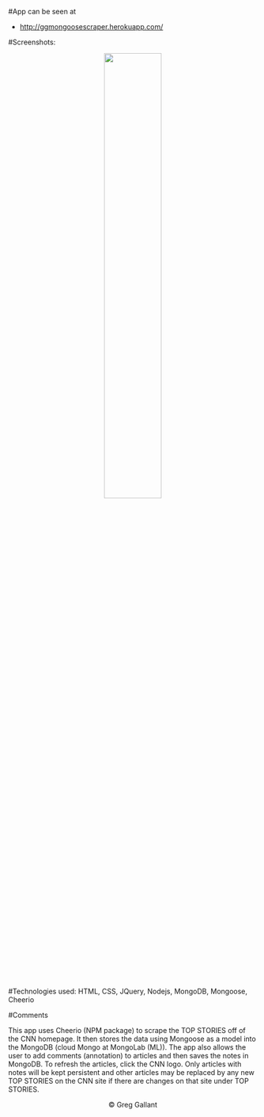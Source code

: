 #App can be seen at
- http://ggmongoosescraper.herokuapp.com/

#Screenshots:
<p align="center">
<span>
<img src="https://github.com/gsgallant/screenshots/blob/master/mongoosescraper/Screen%20Shot%202016-06-03%20at%2010.25.29%20PM.png" width="48%" height="auto"/>

</span>
</p>

#Technologies used:
HTML, CSS, JQuery, Nodejs, MongoDB, Mongoose, Cheerio


#Comments

This app uses Cheerio (NPM package) to scrape the TOP STORIES off of the CNN homepage.   It then stores the data using Mongoose as a model into the MongoDB (cloud Mongo at MongoLab (ML)).  The app also allows the user to add comments (annotation) to articles and then saves the notes in MongoDB.  To refresh the articles, click the CNN logo.  Only articles with notes will be kept persistent and other articles may be replaced by any new TOP STORIES on the CNN site if there are changes on that site under TOP STORIES.

<p align="center">
&copy; Greg Gallant
</p>

